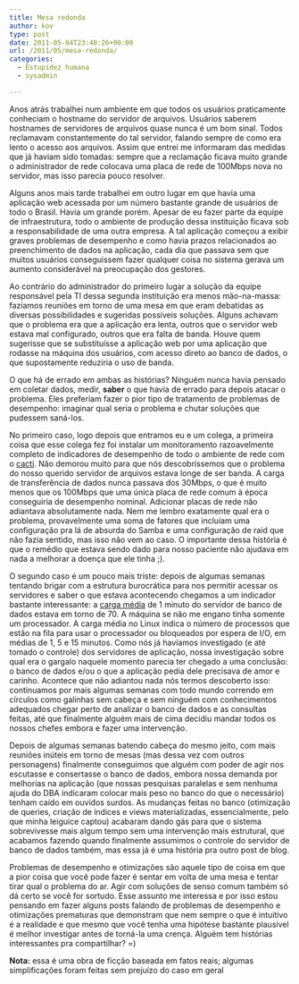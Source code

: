 ```yaml
---
title: Mesa redonda
author: kov
type: post
date: 2011-05-04T23:40:26+00:00
url: /2011/05/mesa-redonda/
categories:
  - Estupidez humana
  - sysadmin

---
```

Anos atrás trabalhei num ambiente em que todos os usuários praticamente conheciam o hostname do servidor de arquivos. Usuários saberem hostnames de servidores de arquivos quase nunca é um bom sinal. Todos reclamavam constantemente do tal servidor, falando sempre de como era lento o acesso aos arquivos. Assim que entrei me informaram das medidas que já haviam sido tomadas: sempre que a reclamação ficava muito grande o administrador de rede colocava uma placa de rede de 100Mbps nova no servidor, mas isso parecia pouco resolver.

Alguns anos mais tarde trabalhei em outro lugar em que havia uma aplicação web acessada por um número bastante grande de usuários de todo o Brasil. Havia um grande porém. Apesar de eu fazer parte da equipe de infraestrutura, todo o ambiente de produção dessa instituição ficava sob a responsabilidade de uma outra empresa. A tal aplicação começou a exibir graves problemas de desempenho e como havia prazos relacionados ao preenchimento de dados na aplicação, cada dia que passava sem que muitos usuários conseguissem fazer qualquer coisa no sistema gerava um aumento considerável na preocupação dos gestores.

Ao contrário do administrador do primeiro lugar a solução da equipe responsável pela TI dessa segunda instituição era menos mão-na-massa: fazíamos reuniões em torno de uma mesa em que eram debatidas as diversas possibilidades e sugeridas possíveis soluções. Alguns achavam que o problema era que a aplicação era lenta, outros que o servidor web estava mal configurado, outros que era falta de banda. Houve quem sugerisse que se substituísse a aplicação web por uma aplicação que rodasse na máquina dos usuários, com acesso direto ao banco de dados, o que supostamente reduziria o uso de banda.

O que há de errado em ambas as histórias? Ninguém nunca havia pensado em coletar dados, medir, **saber** o que havia de errado para depois atacar o problema. Eles preferiam fazer o pior tipo de tratamento de problemas de desempenho: imaginar qual seria o problema e chutar soluções que pudessem saná-los.

No primeiro caso, logo depois que entramos eu e um colega, a primeira coisa que esse colega fez foi instalar um monitoramento razoavelmente completo de indicadores de desempenho de todo o ambiente de rede com o [cacti][1]. Não demorou muito para que nós descobríssemos que o problema do nosso querido servidor de arquivos estava longe de ser banda. A carga de transferência de dados nunca passava dos 30Mbps, o que é muito menos que os 100Mbps que uma única placa de rede comum à época conseguiria de desempenho nominal. Adicionar placas de rede não adiantava absolutamente nada. Nem me lembro exatamente qual era o problema, provavelmente uma soma de fatores que incluíam uma configuração pra lá de absurda do Samba e uma configuração de raid que não fazia sentido, mas isso não vem ao caso. O importante dessa história é que o remédio que estava sendo dado para nosso paciente não ajudava em nada a melhorar a doença que ele tinha ;).

O segundo caso é um pouco mais triste: depois de algumas semanas tentando brigar com a estrutura burocrática para nos permitir acessar os servidores e saber o que estava acontecendo chegamos a um indicador bastante interessante: a [carga média][2] de 1 minuto do servidor de banco de dados estava em torno de 70. A máquina se não me engano tinha somente um processador. A carga média no Linux indica o número de processos que estão na fila para usar o processador ou bloqueados por espera de I/O, em médias de 1, 5 e 15 minutos. Como nós já havíamos investigado (e até tomado o controle) dos servidores de aplicação, nossa investigação sobre qual era o gargalo naquele momento parecia ter chegado a uma conclusão: o banco de dados e/ou o que a aplicação pedia dele precisava de amor e carinho. Acontece que não adiantou nada nós termos descoberto isso: continuamos por mais algumas semanas com todo mundo correndo em círculos como galinhas sem cabeça e sem ninguém com conhecimentos adequados chegar perto de analizar o banco de dados e as consultas feitas, até que finalmente alguém mais de cima decidiu mandar todos os nossos chefes embora e fazer uma intervenção.

Depois de algumas semanas batendo cabeça do mesmo jeito, com mais reuniões inúteis em torno de mesas (mas dessa vez com outros personagens) finalmente conseguimos que alguém com poder de agir nos escutasse e consertasse o banco de dados, embora nossa demanda por melhorias na aplicação (que nossas pesquisas paralelas e sem nenhuma ajuda do DBA indicaram colocar mais peso no banco do que o necessário) tenham caído em ouvidos surdos. As mudanças feitas no banco (otimização de queries, criação de índices e views materializadas, essencialmente, pelo que minha leiguice captou) acabaram dando gás para que o sistema sobrevivesse mais algum tempo sem uma intervenção mais estrutural, que acabamos fazendo quando finalmente assumimos o controle do servidor de banco de dados também, mas essa já é uma história pra outro post de blog.

Problemas de desempenho e otimizações são aquele tipo de coisa em que a pior coisa que você pode fazer é sentar em volta de uma mesa e tentar tirar qual o problema do ar. Agir com soluções de senso comum também só dá certo se você for sortudo. Esse assunto me interessa e por isso estou pensando em fazer alguns posts falando de problemas de desempenho e otimizações prematuras que demonstram que nem sempre o que é intuitivo é a realidade e que mesmo que você tenha uma hipótese bastante plausível é melhor investigar antes de torná-la uma crença. Alguém tem histórias interessantes pra compartilhar? =)

**Nota:** essa é uma obra de ficção baseada em fatos reais; algumas simplificações foram feitas sem prejuízo do caso em geral

 [1]: http://www.cacti.net/
 [2]: http://en.wikipedia.org/wiki/Load_(computing)